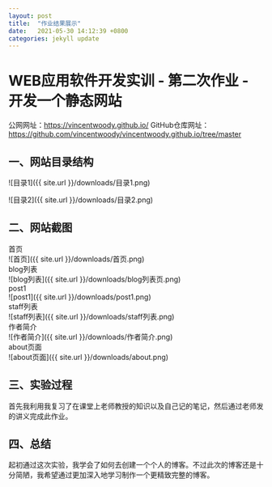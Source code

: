```yaml
---
layout: post
title:  "作业结果展示"
date:   2021-05-30 14:12:39 +0800
categories: jekyll update
---
```

# WEB应用软件开发实训 - 第二次作业 - 开发一个静态网站
公网网址：https://vincentwoody.github.io/ 
GitHub仓库网址：https://github.com/vincentwoody/vincentwoody.github.io/tree/master
## 一、网站目录结构
![目录1]({{ site.url }}/downloads/目录1.png)

![目录2]({{ site.url }}/downloads/目录2.png)
## 二、网站截图
首页  
![首页]({{ site.url }}/downloads/首页.png)  
blog列表  
![blog列表]({{ site.url }}/downloads/blog列表页.png)  
post1  
![post1]({{ site.url }}/downloads/post1.png)   
staff列表  
![staff列表]({{ site.url }}/downloads/staff列表.png)  
作者简介  
![作者简介]({{ site.url }}/downloads/作者简介.png)  
about页面  
![about页面]({{ site.url }}/downloads/about.png)
## 三、实验过程
首先我利用我复习了在课堂上老师教授的知识以及自己记的笔记，然后通过老师发的讲义完成此作业。
## 四、总结
起初通过这次实验，我学会了如何去创建一个个人的博客。不过此次的博客还是十分简陋，我希望通过更加深入地学习制作一个更精致完整的博客。
